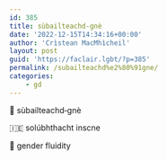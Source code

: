 ```yaml
---
id: 385
title: sùbailteachd‑gnè
date: '2022-12-15T14:34:16+00:00'
author: 'Crìstean MacMhìcheil'
layout: post
guid: 'https://faclair.lgbt/?p=385'
permalink: /subailteachd%e2%80%91gne/
categories:
    - gd
---
```


&#x1f3f4;&#xe0067;&#xe0062;&#xe0073;&#xe0063;&#xe0074;&#xe007f; sùbailteachd‑gnè

&#x1f1ee;&#x1f1ea; solúbhthacht inscne

&#x1f3f4;&#xe0067;&#xe0062;&#xe0065;&#xe006e;&#xe0067;&#xe007f; gender fluidity
